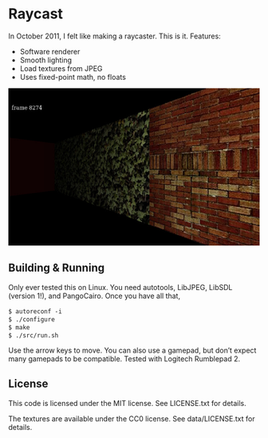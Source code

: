 # Raycast

In October 2011, I felt like making a raycaster. This is it. Features:

- Software renderer
- Smooth lighting
- Load textures from JPEG
- Uses fixed-point math, no floats

![Screenshot of texture-mapped walls with lighting](screenshot.jpg)

## Building & Running

Only ever tested this on Linux. You need autotools, LibJPEG, LibSDL (version 1!), and PangoCairo. Once you have all that,

    $ autoreconf -i
    $ ./configure
    $ make
    $ ./src/run.sh

Use the arrow keys to move. You can also use a gamepad, but don’t expect many gamepads to be compatible. Tested with Logitech Rumblepad 2.

## License

This code is licensed under the MIT license. See LICENSE.txt for details.

The textures are available under the CC0 license. See data/LICENSE.txt for details.
